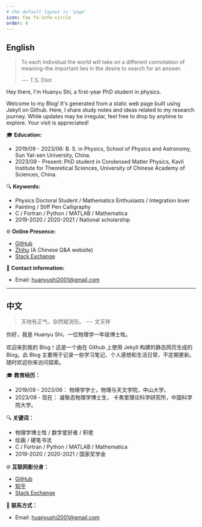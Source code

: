 ```yaml
---
# the default layout is 'page'
icon: fas fa-info-circle
order: 4
---
```


## English
> To each individual the world will take on a different connotation of meaning-the important lies in the desire to search for an answer.
>
> --- T.S. Eliot

Hey there, I'm Huanyu Shi, a first-year PhD student in physics.

Welcome to my Blog! It's generated from a static web page built using Jekyll on Github. Here, I share study notes and ideas related to my research journey. While updates may be irregular, feel free to drop by anytime to explore. Your visit is appreciated!

🎓 **Education:**
- 2019/09 - 2023/06: B. S. in Physics, School of Physics and Astronomy, Sun Yat-sen University, China.
- 2023/09 - Present: PhD student in Condensed Matter Physics, Kavli Institute for Theoretical Sciences, University of Chinese Academy of Sciences, China.

🔍 **Keywords:**

* Physics Doctoral Student / Mathematics Enthusiasts / Integration lover 
* Painting / Stiff Pen Calligraphy
* C / Fortran / Python / MATLAB / Mathematica
* 2019-2020 / 2020-2021 / National scholarship

🌐 **Online Presence:**

* [GitHub](https://github.com/huanyushi)
* [Zhihu](https://www.zhihu.com/people/za-ran-zhu-fu-liu-xing) (A Chinese Q&A website)
* [Stack Exchange](https://stackexchange.com/users/24950721/huanyu-shi)

📧 **Contact information:**

* Email: [huanyushi2001@gmail.com](mailto:huanyushi2001@gmail.com)


---

## 中文
> 天地有正气，杂然赋流形。
> --- 文天祥

你好，我是 Huanyu Shi，一位物理学一年级博士牲。

欢迎来到我的 Blog！这是一个由在 Github 上使用 Jekyll 构建的静态网页生成的 Blog。此 Blog 主要用于记录一些学习笔记、个人感想和生活日常，不定期更新。随时欢迎你来访问探索。

🎓 **教育经历：**
- 2019/09 - 2023/06： 物理学学士，物理与天文学院，中山大学。
- 2023/09 - 现在： 凝聚态物理学博士生， 卡弗里理论科学研究所，中国科学院大学。

🔍 **关键词：**
* 物理学博士牲 / 数学爱好者 / 积佬
* 绘画 / 硬笔书法
* C / Fortran / Python / MATLAB / Mathematica
* 2019-2020 / 2020-2021 / 国家奖学金

🌐 **互联网影分身：**

* [GitHub](https://github.com/huanyushi)
* [知乎](https://www.zhihu.com/people/za-ran-zhu-fu-liu-xing)
* [Stack Exchange](https://stackexchange.com/users/24950721/huanyu-shi)

📧 **联系方式：**

* Email: [huanyushi2001@gmail.com](mailto:huanyushi2001@gmail.com)
